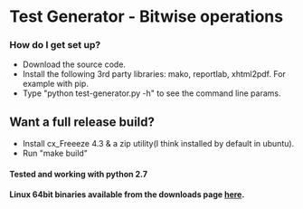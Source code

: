 # Test Generator - Bitwise operations #


### How do I get set up? ###

 * Download the source code.
 * Install the following 3rd party libraries: mako, reportlab, xhtml2pdf. For example with pip.
 * Type "python test-generator.py -h" to see the command line params.

## Want a full release build?

 * Install cx_Freeeze 4.3 & a zip utility(I think installed by default in ubuntu).
 * Run "make build"

#### Tested and working with python 2.7


#### Linux 64bit binaries available from the downloads page [here](https://bitbucket.org/nikolaydio/test-generator/downloads).